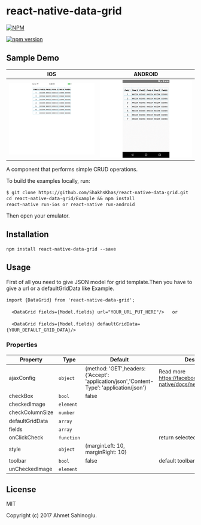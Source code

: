 # react-native-data-grid

[![NPM](https://nodei.co/npm/react-native-data-grid.png)](https://nodei.co/npm/react-native-data-grid/)

[![npm version](https://badge.fury.io/js/react-native-data-grid.svg)](https://badge.fury.io/js/react-native-data-grid)

## Sample Demo

| IOS | ANDROID |
|---|---|
|![ios.gif](docs/ios.gif) | ![docs/android.gif](docs/android.gif)|

A component that performs simple CRUD operations.


To build the examples locally, run:

```
$ git clone https://github.com/ShakhsKhas/react-native-data-grid.git
cd react-native-data-grid/Example && npm install
react-native run-ios or react-native run-android
```

Then open your emulator.


## Installation

```
npm install react-native-data-grid --save
```


## Usage

First of all you need to give JSON model for grid template.Then you have to give a url or a defaultGridData like Example.

```
import {DataGrid} from 'react-native-data-grid';

  <DataGrid fields={Model.fields} url="YOUR_URL_PUT_HERE"/>   or
  
  <DataGrid fields={Model.fields} defaultGridData={YOUR_DEFAULT_GRID_DATA}/>
```

### Properties

| Property | Type | Default | Description|
|---------------|------------|------------|----------------------------------------------------------------|
| ajaxConfig      | `object  ` | {method: 'GET',headers: {'Accept': 'application/json','Content-Type': 'application/json'} | Read more https://facebook.github.io/react-native/docs/network.html|
| checkBox        | `bool`     | false      |                           |
| checkedImage    | `element`  |            |                           |
| checkColumnSize | `number`   |            |                           |
| defaultGridData | `array`    |            |                           |
| fields          | `array`    |            |                           |
| onClickCheck    | `function` |            |   return selected rows                        |
| style           | `object`   |  {marginLeft: 10, marginRight: 10}     |                          |
| toolbar         | `bool`     |  false     |    default toolbar `new`   `edit`   `delete`                       |
| unCheckedImage  | `element ` |            |                           |


## License

MIT

Copyright (c) 2017 Ahmet Sahinoglu.

